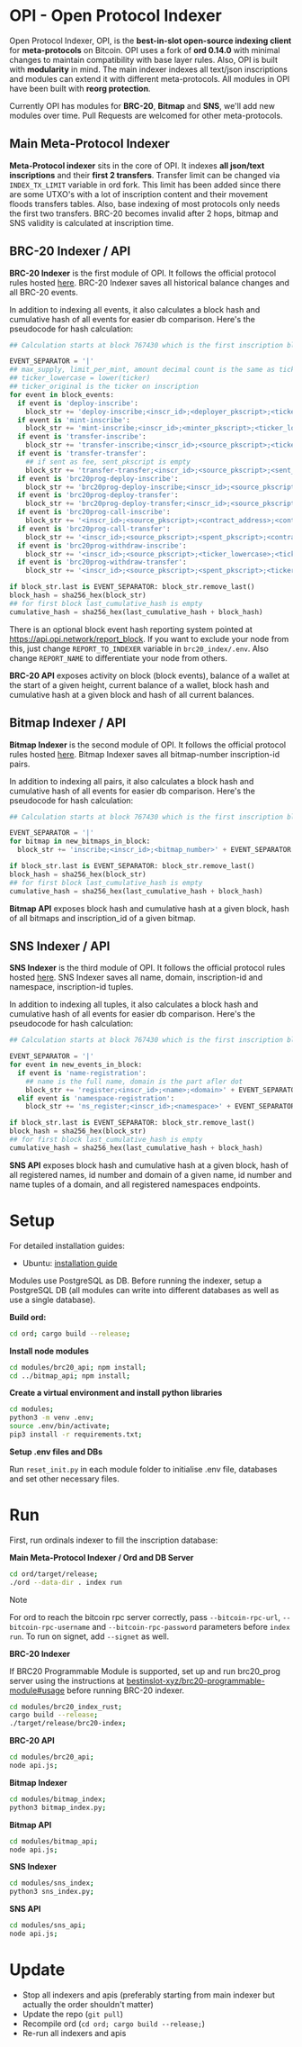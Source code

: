 # OPI - Open Protocol Indexer

Open Protocol Indexer, OPI, is the **best-in-slot open-source indexing client** for **meta-protocols** on Bitcoin.
OPI uses a fork of **ord 0.14.0** with minimal changes to maintain compatibility with base layer rules. Also, OPI is built with **modularity** in mind. The main indexer indexes all text/json inscriptions and modules can extend it with different meta-protocols.
All modules in OPI have been built with **reorg protection**.

Currently OPI has modules for **BRC-20**, **Bitmap** and **SNS**, we'll add new modules over time. Pull Requests are welcomed for other meta-protocols.

## Main Meta-Protocol Indexer

**Meta-Protocol indexer** sits in the core of OPI. It indexes **all json/text inscriptions** and their **first 2 transfers**.
Transfer limit can be changed via `INDEX_TX_LIMIT` variable in ord fork. This limit has been added since there are some UTXO's with a lot of inscription content and their movement floods transfers tables. Also, base indexing of most protocols only needs the first two transfers. BRC-20 becomes invalid after 2 hops, bitmap and SNS validity is calculated at inscription time.

## BRC-20 Indexer / API

**BRC-20 Indexer** is the first module of OPI. It follows the official protocol rules hosted [here](https://layer1.gitbook.io/layer1-foundation/protocols/brc-20/indexing). BRC-20 Indexer saves all historical balance changes and all BRC-20 events.

In addition to indexing all events, it also calculates a block hash and cumulative hash of all events for easier db comparison. Here's the pseudocode for hash calculation:
```python
## Calculation starts at block 767430 which is the first inscription block

EVENT_SEPARATOR = '|'
## max_supply, limit_per_mint, amount decimal count is the same as ticker's decimals (no trailing dot if decimals is 0)
## ticker_lowercase = lower(ticker)
## ticker_original is the ticker on inscription
for event in block_events:
  if event is 'deploy-inscribe':
    block_str += 'deploy-inscribe;<inscr_id>;<deployer_pkscript>;<ticker_lowercase>;<ticker_original>;<max_supply>;<decimals>;<limit_per_mint>;<is_self_mint("true" or "false")>' + EVENT_SEPARATOR
  if event is 'mint-inscribe':
    block_str += 'mint-inscribe;<inscr_id>;<minter_pkscript>;<ticker_lowercase>;<ticker_original>;<amount>;<parent_id("" if null)>' + EVENT_SEPARATOR
  if event is 'transfer-inscribe':
    block_str += 'transfer-inscribe;<inscr_id>;<source_pkscript>;<ticker_lowercase>;<ticker_original>;<amount>' + EVENT_SEPARATOR
  if event is 'transfer-transfer':
    ## if sent as fee, sent_pkscript is empty
    block_str += 'transfer-transfer;<inscr_id>;<source_pkscript>;<sent_pkscript>;<ticker_lowercase>;<ticker_original>;<amount>' + EVENT_SEPARATOR
  if event is 'brc20prog-deploy-inscribe':
    block_str += 'brc20prog-deploy-inscribe;<inscr_id>;<source_pkscript>;<data>' + EVENT_SEPARATOR
  if event is 'brc20prog-deploy-transfer':
    block_str += 'brc20prog-deploy-transfer;<inscr_id>;<source_pkscript>;<spent_pkscript>;<data>;<byte_len>' + EVENT_SEPARATOR
  if event is 'brc20prog-call-inscribe':
    block_str += '<inscr_id>;<source_pkscript>;<contract_address>;<contract_inscription_id>;<data>' + EVENT_SEPARATOR
  if event is 'brc20prog-call-transfer':
    block_str += '<inscr_id>;<source_pkscript>;<spent_pkscript>;<contract_address>;<contract_inscription_id>;<data>' + EVENT_SEPARATOR
  if event is 'brc20prog-withdraw-inscribe':
    block_str += '<inscr_id>;<source_pkscript>;<ticker_lowercase>;<ticker_original>;<amount>' + EVENT_SEPARATOR
  if event is 'brc20prog-withdraw-transfer':
    block_str += '<inscr_id>;<source_pkscript>;<spent_pkscript>;<ticker_lowercase>;<ticker_original>;<amount>' + EVENT_SEPARATOR

if block_str.last is EVENT_SEPARATOR: block_str.remove_last()
block_hash = sha256_hex(block_str)
## for first block last_cumulative_hash is empty
cumulative_hash = sha256_hex(last_cumulative_hash + block_hash)
```

There is an optional block event hash reporting system pointed at https://api.opi.network/report_block. If you want to exclude your node from this, just change `REPORT_TO_INDEXER` variable in `brc20_index/.env`.
Also change `REPORT_NAME` to differentiate your node from others.

**BRC-20 API** exposes activity on block (block events), balance of a wallet at the start of a given height, current balance of a wallet, block hash and cumulative hash at a given block and hash of all current balances.

## Bitmap Indexer / API

**Bitmap Indexer** is the second module of OPI. It follows the official protocol rules hosted [here](https://gitbook.bitmap.land/ruleset/district-ruleset). Bitmap Indexer saves all bitmap-number inscription-id pairs.

In addition to indexing all pairs, it also calculates a block hash and cumulative hash of all events for easier db comparison. Here's the pseudocode for hash calculation:

```python
## Calculation starts at block 767430 which is the first inscription block

EVENT_SEPARATOR = '|'
for bitmap in new_bitmaps_in_block:
  block_str += 'inscribe;<inscr_id>;<bitmap_number>' + EVENT_SEPARATOR

if block_str.last is EVENT_SEPARATOR: block_str.remove_last()
block_hash = sha256_hex(block_str)
## for first block last_cumulative_hash is empty
cumulative_hash = sha256_hex(last_cumulative_hash + block_hash)
```

**Bitmap API** exposes block hash and cumulative hash at a given block, hash of all bitmaps and inscription_id of a given bitmap.

## SNS Indexer / API

**SNS Indexer** is the third module of OPI. It follows the official protocol rules hosted [here](https://docs.satsnames.org/sats-names/sns-spec/index-names). SNS Indexer saves all name, domain, inscription-id and namespace, inscription-id tuples.

In addition to indexing all tuples, it also calculates a block hash and cumulative hash of all events for easier db comparison. Here's the pseudocode for hash calculation:

```python
## Calculation starts at block 767430 which is the first inscription block

EVENT_SEPARATOR = '|'
for event in new_events_in_block:
  if event is 'name-registration':
    ## name is the full name, domain is the part afler dot
    block_str += 'register;<inscr_id>;<name>;<domain>' + EVENT_SEPARATOR
  elif event is 'namespace-registration':
    block_str += 'ns_register;<inscr_id>;<namespace>' + EVENT_SEPARATOR

if block_str.last is EVENT_SEPARATOR: block_str.remove_last()
block_hash = sha256_hex(block_str)
## for first block last_cumulative_hash is empty
cumulative_hash = sha256_hex(last_cumulative_hash + block_hash)
```

**SNS API** exposes block hash and cumulative hash at a given block, hash of all registered names, id number and domain of a given name, id number and name tuples of a domain, and all registered namespaces endpoints.

# Setup

For detailed installation guides:
- Ubuntu: [installation guide](INSTALL.ubuntu.md)

Modules use PostgreSQL as DB. Before running the indexer, setup a PostgreSQL DB (all modules can write into different databases as well as use a single database).

**Build ord:**
```bash
cd ord; cargo build --release;
```

**Install node modules**
```bash
cd modules/brc20_api; npm install;
cd ../bitmap_api; npm install;
```

**Create a virtual environment and install python libraries**
```bash
cd modules;
python3 -m venv .env;
source .env/bin/activate;
pip3 install -r requirements.txt;
```

**Setup .env files and DBs**

Run `reset_init.py` in each module folder to initialise .env file, databases and set other necessary files.

# Run

First, run ordinals indexer to fill the inscription database:

**Main Meta-Protocol Indexer / Ord and DB Server**
```bash
cd ord/target/release;
./ord --data-dir . index run
```

> [!NOTE]
> For ord to reach the bitcoin rpc server correctly, pass `--bitcoin-rpc-url`, `--bitcoin-rpc-username` and `--bitcoin-rpc-password` parameters before `index run`. To run on signet, add `--signet` as well.

**BRC-20 Indexer**

If BRC20 Programmable Module is supported, set up and run brc20_prog server using the instructions at [bestinslot-xyz/brc20-programmable-module#usage](https://github.com/bestinslot-xyz/brc20-programmable-module#usage) before running BRC-20 indexer.

```bash
cd modules/brc20_index_rust;
cargo build --release;
./target/release/brc20-index;
```

**BRC-20 API**
```bash
cd modules/brc20_api;
node api.js;
```

**Bitmap Indexer**
```bash
cd modules/bitmap_index;
python3 bitmap_index.py;
```

**Bitmap API**
```bash
cd modules/bitmap_api;
node api.js;
```

**SNS Indexer**
```bash
cd modules/sns_index;
python3 sns_index.py;
```

**SNS API**
```bash
cd modules/sns_api;
node api.js;
```

# Update

- Stop all indexers and apis (preferably starting from main indexer but actually the order shouldn't matter)
- Update the repo (`git pull`)
- Recompile ord (`cd ord; cargo build --release;`)
- Re-run all indexers and apis
